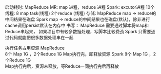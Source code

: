 启动耗时:
	MapReduce
		MR: map 进程，reduce 进程
	Spark: excutor进程
		10个线程: 8 map task(线程) 2个reduce (线程)
存储:
	MapReduce
		map -> reduce的中间结果在磁盘
	Spark
		map -> reduce的中间结果也在磁盘(默认)，除非进行cache调用persist默认在内存中
书写：
	MapReduce
		需要通过脚本将map和Reduce串起来，
		如果项目中有较多数据处理，写脚本比较费劲
	Spark
		只需要通过代码就能把很多数据处理串在一起

执行任务占用资源
	MapReduce		
		8个 Map 1G ，2个Reduce 1G
		Map执行完，即释放资源
	Spark
		8个 Map 1G ，2个Reduce 1G	
		Map执行完后，资源未释放，等Reduce一同执行完后再释放
		
		
		
		
		
		
		
		
		
		
		
		
		
		
		
		
		
		
		
		
		
			
			
			
			
			
			
			